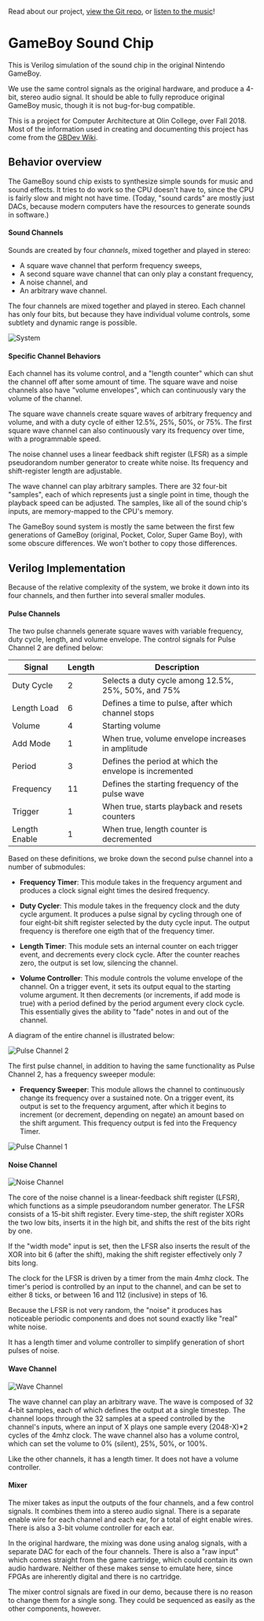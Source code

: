 Read about our project, [view the Git repo](https://github.com/aselker/gameboy-sound-chip), or [listen to the music](https://raw.githubusercontent.com/aselker/gameboy-sound-chip/master/audio%20files/zelda3.mp3)!

# GameBoy Sound Chip

This is Verilog simulation of the sound chip in the original Nintendo GameBoy.  

We use the same control signals as the original hardware, and produce a 4-bit, stereo audio signal. It should be able to fully reproduce original GameBoy music, though it is not bug-for-bug compatible.

This is a project for Computer Architecture at Olin College, over Fall 2018.  Most of the information used in creating and documenting this project has come from the [GBDev Wiki](http://gbdev.gg8.se/wiki/articles/Gameboy_sound_hardware).

## Behavior overview

The GameBoy sound chip exists to synthesize simple sounds for music and sound effects.  It tries to do work so the CPU doesn't have to, since the CPU is fairly slow and might not have time.  (Today, "sound cards" are mostly just DACs, because modern computers have the resources to generate sounds in software.)

#### Sound Channels

Sounds are created by four *channels*, mixed together and played in stereo:
- A square wave channel that perform frequency sweeps,
- A second square wave channel that can only play a constant frequency,
- A noise channel, and
- An arbitrary wave channel.

The four channels are mixed together and played in stereo.  Each channel has only four bits, but because they have individual volume controls, some subtlety and dynamic range is possible.

![System](https://github.com/aselker/gameboy-sound-chip/blob/master/System.jpg?raw=true)

#### Specific Channel Behaviors

Each channel has its volume control, and a "length counter" which can shut the channel off after some amount of time.  The square wave and noise channels also have "volume envelopes", which can continuously vary the volume of the channel.

The square wave channels create square waves of arbitrary frequency and volume, and with a duty cycle of either 12.5%, 25%, 50%, or 75%.  The first square wave channel can also continuously vary its frequency over time, with a programmable speed.

The noise channel uses a linear feedback shift register (LFSR) as a simple pseudorandom number generator to create white noise.  Its frequency and shift-register length are adjustable.

The wave channel can play arbitrary samples.  There are 32 four-bit "samples", each of which represents just a single point in time, though the playback speed can be adjusted.  The samples, like all of the sound chip's inputs, are memory-mapped to the CPU's memory.

The GameBoy sound system is mostly the same between the first few generations of GameBoy (original, Pocket, Color, Super Game Boy), with some obscure differences.  We won't bother to copy those differences.

## Verilog Implementation

Because of the relative complexity of the system, we broke it down into its four channels, and then further into several smaller modules.

#### Pulse Channels

The two pulse channels generate square waves with variable frequency, duty cycle, length, and volume envelope. The control signals for Pulse Channel 2 are defined below:

| Signal         | Length | Description |
| -------------- | --- | --- |
| Duty Cycle | 2 | Selects a duty cycle among 12.5%, 25%, 50%, and 75% | 
| Length Load | 6 | Defines a time to pulse, after which channel stops |
| Volume | 4 | Starting volume |
| Add Mode | 1 | When true, volume envelope increases in amplitude |
| Period | 3 | Defines the period at which the envelope is incremented |
| Frequency | 11 | Defines the starting frequency of the pulse wave |
| Trigger | 1 | When true, starts playback and resets counters |
| Length Enable | 1 | When true, length counter is decremented |

Based on these definitions, we broke down the second pulse channel into a number of submodules:

- **Frequency Timer**: This module takes in the frequency argument and produces a clock signal eight times the desired frequency.

- **Duty Cycler**: This module takes in the frequency clock and the duty cycle argument. It produces a pulse signal by cycling through one of four eight-bit shift register selected by the duty cycle input. The output frequency is therefore one eigth that of the frequency timer.

- **Length Timer**: This module sets an internal counter on each trigger event, and decrements every clock cycle. After the counter reaches zero, the output is set low, silencing the channel.

- **Volume Controller**: This module controls the volume envelope of the channel. On a trigger event, it sets its output equal to the starting volume argument. It then decrements (or increments, if add mode is true) with a period defined by the period argument every clock cycle. This essentially gives the ability to "fade" notes in and out of the channel.

A diagram of the entire channel is illustrated below:

![Pulse Channel 2](https://github.com/aselker/gameboy-sound-chip/blob/master/Pulse2.jpg?raw=true)

The first pulse channel, in addition to having the same functionality as Pulse Channel 2, has a frequency sweeper module:

- **Frequency Sweeper**: This module allows the channel to continuously change its frequency over a sustained note. On a trigger event, its output is set to the frequency argument, after which it begins to increment (or decrement, depending on negate) an amount based on the shift argument. This frequency output is fed into the Frequency Timer.

![Pulse Channel 1](https://github.com/aselker/gameboy-sound-chip/blob/master/Pulse1.jpg?raw=true)

#### Noise Channel

![Noise Channel](https://github.com/aselker/gameboy-sound-chip/blob/master/Noise.jpg?raw=true)

The core of the noise channel is a linear-feedback shift register (LFSR), which functions as a simple pseudorandom number generator.  The LFSR consists of a 15-bit shift register.  Every time-step, the shift register XORs the two low bits, inserts it in the high bit, and shifts the rest of the bits right by one.

If the "width mode" input is set, then the LFSR also inserts the result of the XOR into bit 6 (after the shift), making the shift register effectively only 7 bits long.

The clock for the LFSR is driven by a timer from the main 4mhz clock.  The timer's period is controlled by an input to the channel, and can be set to either 8 ticks, or between 16 and 112 (inclusive) in steps of 16.

Because the LFSR is not very random, the "noise" it produces has noticeable periodic components and does not sound exactly like "real" white noise.

It has a length timer and volume controller to simplify generation of short pulses of noise.

#### Wave Channel

![Wave Channel](https://github.com/aselker/gameboy-sound-chip/blob/master/Wave.jpg?raw=true)

The wave channel can play an arbitrary wave.  The wave is composed of 32 4-bit samples, each of which defines the output at a single timestep.  The channel loops through the 32 samples at a speed controlled by the channel's inputs, where an input of X plays one sample every (2048-X)\*2 cycles of the 4mhz clock.  The wave channel also has a volume control, which can set the volume to 0% (silent), 25%, 50%, or 100%.

Like the other channels, it has a length timer.  It does not have a volume controller.

#### Mixer

The mixer takes as input the outputs of the four channels, and a few control signals.  It combines them into a stereo audio signal. There is a separate enable wire for each channel and each ear, for a total of eight enable wires.  There is also a 3-bit volume controller for each ear.  

In the original hardware, the mixing was done using analog signals, with a separate DAC for each of the four channels.  There is also a "raw input" which comes straight from the game cartridge, which could contain its own audio hardware.  Neither of these makes sense to emulate here, since FPGAs are inherently digital and there is no cartridge.

The mixer control signals are fixed in our demo, because there is no reason to change them for a single song.  They could be sequenced as easily as the other components, however.
